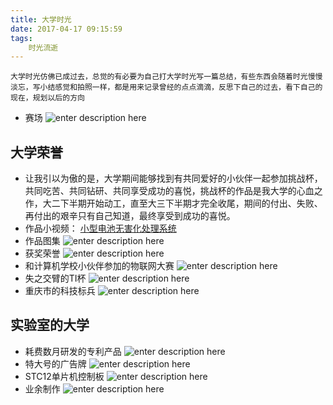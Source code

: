 ```yaml
---
title: 大学时光
date: 2017-04-17 09:15:59
tags:
	时光流逝
---
```



`大学时光仿佛已成过去，总觉的有必要为自己打大学时光写一篇总结，有些东西会随着时光慢慢淡忘，写小结感觉和拍照一样，都是用来记录曾经的点点滴滴，反思下自己的过去，看下自己的现在，规划以后的方向`

<!-- more -->

 - 赛场
![enter description here][1]

## 大学荣誉

 - 让我引以为傲的是，大学期间能够找到有共同爱好的小伙伴一起参加挑战杯，共同吃苦、共同钻研、共同享受成功的喜悦，挑战杯的作品是我大学的心血之作，大二下半期开始动工，直至大三下半期才完全收尾，期间的付出、失败、再付出的艰辛只有自己知道，最终享受到成功的喜悦。
 - 作品小视频： [小型电池无害化处理系统][2]
 - 作品图集
![enter description here][3]
 - 获奖荣誉
![enter description here][4]
 - 和计算机学校小伙伴参加的物联网大赛
![enter description here][5]
 - 失之交臂的TI杯
![enter description here][6]
 - 重庆市的科技标兵
![enter description here][7]

## 实验室的大学

 - 耗费数月研发的专利产品
![enter description here][8]
 - 特大号的广告牌
![enter description here][9]
 - STC12单片机控制板
![enter description here][10]
 - 业余制作
![enter description here][11]


  [1]: http://oimqf80rv.bkt.clouddn.com/1492395456795.jpg "大学时光 - 000.jpg"
  [2]: http://ojiqvr961.bkt.clouddn.com/001%20-%20%E5%B0%8F%E5%9E%8B%E7%94%B5%E6%B1%A0%E6%97%A0%E5%AE%B3%E5%8C%96%E5%A4%84%E7%90%86%E7%B3%BB%E7%BB%9F.flv
  [3]: http://oimqf80rv.bkt.clouddn.com/%E5%A4%A7%E5%AD%A6%E6%97%B6%E5%85%89%20-%20001.jpg "大学时光 - 001.jpg"
  [4]: http://oimqf80rv.bkt.clouddn.com/%E5%A4%A7%E5%AD%A6%E6%97%B6%E5%85%89%20-%20002.jpg "大学时光 - 002.jpg"
  [5]: http://oimqf80rv.bkt.clouddn.com/1492395209532.jpg "大学时光 - 003.jpg"
  [6]: http://oimqf80rv.bkt.clouddn.com/1492395209664.jpg "大学时光 - 004.jpg"
  [7]: http://oimqf80rv.bkt.clouddn.com/1492395458494.jpg "大学时光 - 005.jpg"
  [8]: http://oimqf80rv.bkt.clouddn.com/1492395209723.jpg "大学时光 - 006.jpg"
  [9]: http://oimqf80rv.bkt.clouddn.com/1492395209112.jpg "大学时光 - 007.jpg"
  [10]: http://oimqf80rv.bkt.clouddn.com/1492395315270.jpg "大学时光 - 008.jpg"
  [11]: http://oimqf80rv.bkt.clouddn.com/1492395209702.jpg "大学时光 - 009.jpg"
